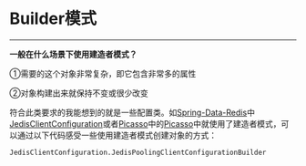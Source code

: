 # Builder模式

---

**一般在什么场景下使用建造者模式？**

①需要的这个对象非常复杂，即它包含非常多的属性

②对象构建出来就保持不变或很少改变

符合此类要求的我能想到的就是一些配置类。如[Spring-Data-Redis](https://github.com/spring-projects/spring-data-redis)中[JedisClientConfiguration](https://github.com/spring-projects/spring-data-redis/blob/master/src/main/java/org/springframework/data/redis/connection/jedis/JedisClientConfiguration.java)或者[Picasso](http://square.github.io/picasso/)中的[Picasso](https://github.com/square/picasso/blob/master/picasso/src/main/java/com/squareup/picasso3/Picasso.java)中就使用了建造者模式，可以通过以下代码感受一些使用建造者模式创建对象的方式：

```
JedisClientConfiguration.JedisPoolingClientConfigurationBuilder
```






